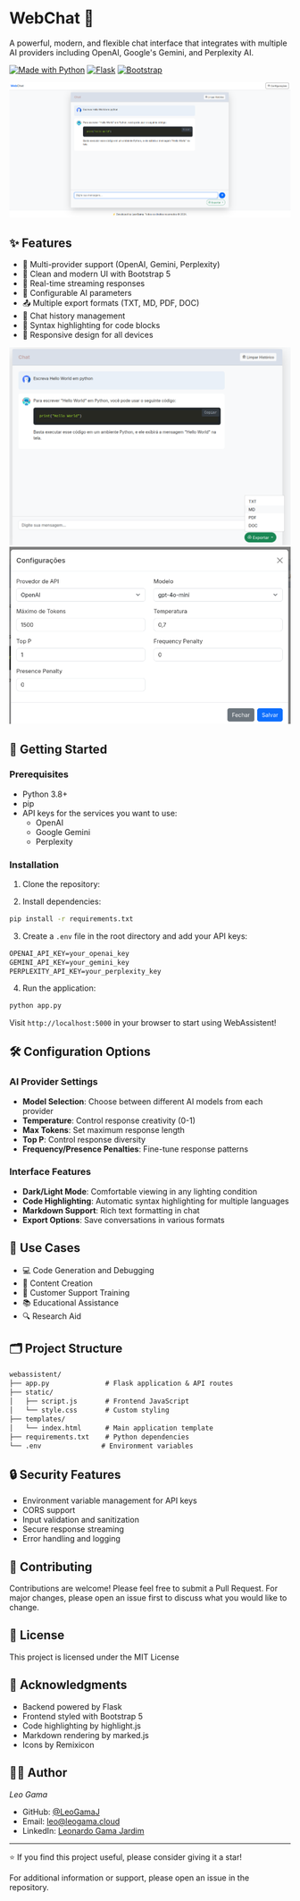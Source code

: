 # WebChat 🤖

A powerful, modern, and flexible chat interface that integrates with multiple AI providers including OpenAI, Google's Gemini, and Perplexity AI.

[![Made with Python](https://img.shields.io/badge/Made%20with-Python-1f425f.svg)](https://www.python.org/)
[![Flask](https://img.shields.io/badge/Flask-000000?style=flat&logo=flask&logoColor=white)](https://flask.palletsprojects.com/)
[![Bootstrap](https://img.shields.io/badge/Bootstrap-563D7C?style=flat&logo=bootstrap&logoColor=white)](https://getbootstrap.com/)

![Screem app](./assets/webchat_screem.png)

## ✨ Features

- 🔄 Multi-provider support (OpenAI, Gemini, Perplexity)
- 🎨 Clean and modern UI with Bootstrap 5
- 💬 Real-time streaming responses
- 🎯 Configurable AI parameters
- 📤 Multiple export formats (TXT, MD, PDF, DOC)
- 💾 Chat history management
- 🎨 Syntax highlighting for code blocks
- 📱 Responsive design for all devices

  
![Screem Export](./assets/webchat_export.png)
![Screem sttings](./assets/webchat_settings.png)


## 🚀 Getting Started

### Prerequisites

- Python 3.8+
- pip
- API keys for the services you want to use:
  - OpenAI
  - Google Gemini
  - Perplexity

### Installation

1. Clone the repository:

2. Install dependencies:
```bash
pip install -r requirements.txt
```

3. Create a `.env` file in the root directory and add your API keys:
```env
OPENAI_API_KEY=your_openai_key
GEMINI_API_KEY=your_gemini_key
PERPLEXITY_API_KEY=your_perplexity_key
```

4. Run the application:
```bash
python app.py
```

Visit `http://localhost:5000` in your browser to start using WebAssistent!

## 🛠️ Configuration Options

### AI Provider Settings

- **Model Selection**: Choose between different AI models from each provider
- **Temperature**: Control response creativity (0-1)
- **Max Tokens**: Set maximum response length
- **Top P**: Control response diversity
- **Frequency/Presence Penalties**: Fine-tune response patterns

### Interface Features

- **Dark/Light Mode**: Comfortable viewing in any lighting condition
- **Code Highlighting**: Automatic syntax highlighting for multiple languages
- **Markdown Support**: Rich text formatting in chat
- **Export Options**: Save conversations in various formats

## 🎯 Use Cases

- 💻 Code Generation and Debugging
- 📝 Content Creation
- 🤝 Customer Support Training
- 📚 Educational Assistance
- 🔍 Research Aid

## 🗂️ Project Structure

```
webassistent/
├── app.py              # Flask application & API routes
├── static/
│   ├── script.js       # Frontend JavaScript
│   └── style.css       # Custom styling
├── templates/
│   └── index.html      # Main application template
├── requirements.txt    # Python dependencies
└── .env               # Environment variables
```

## 🔒 Security Features

- Environment variable management for API keys
- CORS support
- Input validation and sanitization
- Secure response streaming
- Error handling and logging

## 🤝 Contributing

Contributions are welcome! Please feel free to submit a Pull Request. For major changes, please open an issue first to discuss what you would like to change.

## 📄 License

This project is licensed under the MIT License

## 🙏 Acknowledgments

- Backend powered by Flask
- Frontend styled with Bootstrap 5
- Code highlighting by highlight.js
- Markdown rendering by marked.js
- Icons by Remixicon

## 👨‍💻 Author

*Leo Gama*

- GitHub: [@LeoGamaJ](https://github.com/LeoGamaJ)
- Email: leo@leogama.cloud 
- LinkedIn: [Leonardo Gama Jardim](https://www.linkedin.com/in/leonardo-gama-jardim/)

---

⭐️ If you find this project useful, please consider giving it a star!

For additional information or support, please open an issue in the repository.
